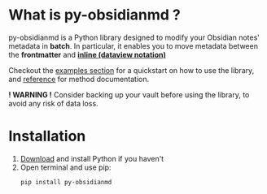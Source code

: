 # What is py-obsidianmd ?

py-obsidianmd is a Python library designed to modify your Obsidian notes' metadata in **batch**.
In particular, it enables you to move metadata between the **frontmatter** and **[inline (dataview notation)](https://blacksmithgu.github.io/obsidian-dataview/annotation/add-metadata/#inline-fields)**

Checkout the [examples section](examples.md) for a quickstart on how to use the library, and [reference](reference.md) for method documentation.

**! WARNING !** Consider backing up your vault before using the library, to avoid any risk of data loss.

# Installation
1. [Download](https://www.python.org/downloads/) and install Python if you haven't
2. Open terminal and use pip:
    ```
    pip install py-obsidianmd
    ```